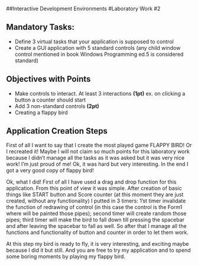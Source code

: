##Interactive Development Environments
#Laboratory Work #2

Mandatory Tasks:
----------------
*	Define 3 virtual tasks that your application is supposed to control
*	Create a GUI application with 5 standard controls (any child window control mentioned in book Windows Programming ed.5 is considered standard)

Objectives with Points
----------------------
*	Make controls to interact. At least 3 interactions **(1pt)** ex. on clicking a button a counter should start
*	Add 3 non-standard controls **(2pt)**
*	Creating a flappy bird

Application Creation Steps
--------------------------
First of all I want to say that I create the most played game FLAPPY BIRD! Or I recreated it! Maybe I will not claim so much points for this laboratory work because I didn’t manage all the tasks as it was asked but it was very nice work! I’m just proud of me! Ok, it was hard but very interesting. In the end I got a very good copy of flappy bird!

Ok, what I did! First of all I have used a drag and drop function for this application. From this point of view it was simple. After creation of basic things like START button and Score counter (at this moment they are just created, without any functionality) I putted in 3 timers: 1’st timer invalidate the function of redrawing of control (in this case the control is the Form1 where will be painted those pipes); second timer will create random those pipes; third timer will make the bird to fall down till pressing the spacebar and after leaving the spacebar to fall as well. So after that I manage all the functions and functionality of button and counter in order to let them work.
         
At this step my bird is ready to fly, it is very interesting, and exciting maybe because I did it but still. And you are free to try my application and to spend some boring moments by playing my flappy bird.
